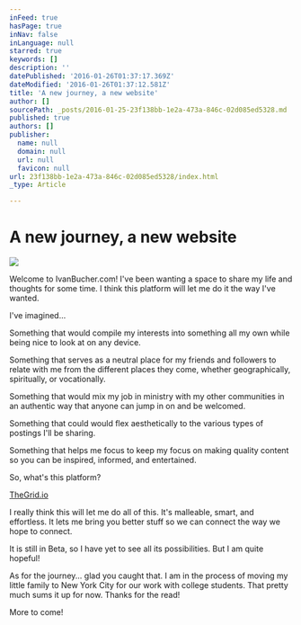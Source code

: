 ```yaml
---
inFeed: true
hasPage: true
inNav: false
inLanguage: null
starred: true
keywords: []
description: ''
datePublished: '2016-01-26T01:37:17.369Z'
dateModified: '2016-01-26T01:37:12.581Z'
title: 'A new journey, a new website'
author: []
sourcePath: _posts/2016-01-25-23f138bb-1e2a-473a-846c-02d085ed5328.md
published: true
authors: []
publisher:
  name: null
  domain: null
  url: null
  favicon: null
url: 23f138bb-1e2a-473a-846c-02d085ed5328/index.html
_type: Article

---
```

# A new journey, a new website
![](https://s3-us-west-2.amazonaws.com/the-grid-img/p/c3b01b24df2ea2ddbb5818aca9bd724352177b90.jpg)

Welcome to IvanBucher.com! I've been wanting a space to share my life and thoughts for some time. I think this platform will let me do it the way I've wanted.

I've imagined...

Something that would compile my interests into something all my own while being nice to look at on any device.

Something that serves as a neutral place for my friends and followers to relate with me from the different places they come, whether geographically, spiritually, or vocationally.

Something that would mix my job in ministry with my other communities in an authentic way that anyone can jump in on and be welcomed.

Something that could would flex aesthetically to the various types of postings I'll be sharing.

Something that helps me focus to keep my focus on making quality content so you can be inspired, informed, and entertained.

So, what's this platform?

[TheGrid.io][0]

I really think this will let me do all of this. It's malleable, smart, and effortless. It lets me bring you better stuff so we can connect the way we hope to connect.

It is still in Beta, so I have yet to see all its possibilities. But I am quite hopeful!

As for the journey... glad you caught that. I am in the process of moving my little family to New York City for our work with college students. That pretty much sums it up for now. Thanks for the read!

More to come!

[0]: thegrid.io